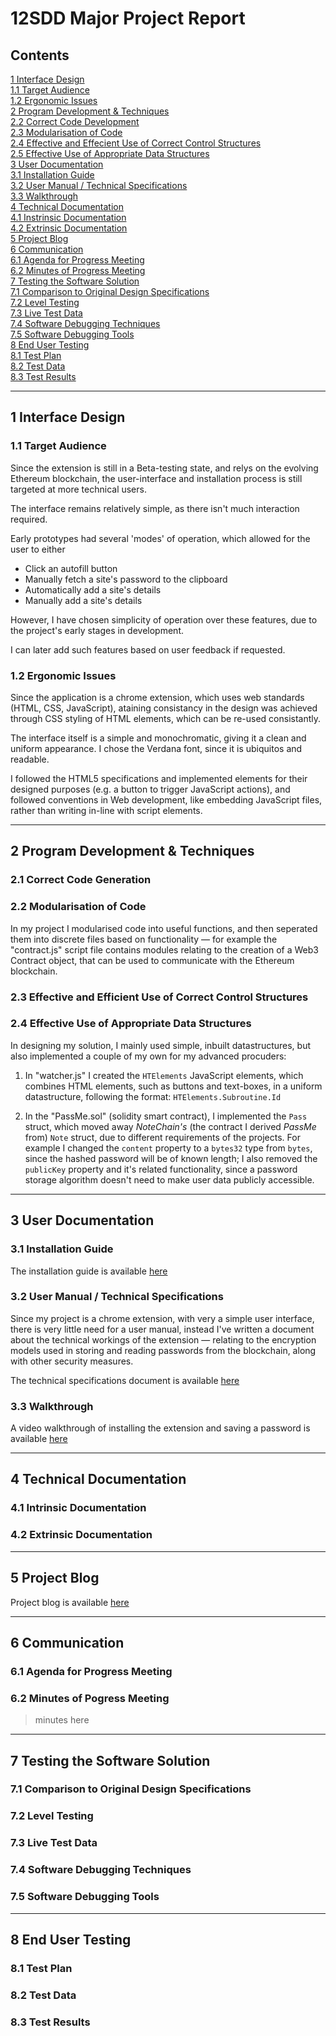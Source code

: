 12SDD Major Project Report
==========================

Contents
--------

[1 Interface Design](#1)  
[1.1 Target Audience](#1.1)  
[1.2 Ergonomic Issues](#1.2)  
[2 Program Development & Techniques](#2)  
[2.2 Correct Code Development](#2.2)  
[2.3 Modularisation of Code](#2.3)  
[2.4 Effective and Effecient Use of Correct Control Structures](#2.4)  
[2.5 Effective Use of Appropriate Data Structures](#2.5)  
[3 User Documentation](#3)  
[3.1 Installation Guide](#3.1)  
[3.2 User Manual / Technical Specifications](#3.2)  
[3.3 Walkthrough](#3.3)  
[4 Technical Documentation](#4)  
[4.1 Instrinsic Documentation](#4.1)  
[4.2 Extrinsic Documentation](#4.2)  
[5 Project Blog](#5)  
[6 Communication](#6)  
[6.1 Agenda for Progress Meeting](#6.1)  
[6.2 Minutes of Progress Meeting](#6.2)  
[7 Testing the Software Solution](#7)  
[7.1 Comparison to Original Design Specifications](#7.1)  
[7.2 Level Testing](#7.2)  
[7.3 Live Test Data](#7.3)  
[7.4 Software Debugging Techniques](#7.4)  
[7.5 Software Debugging Tools](#7.5)  
[8 End User Testing](#8)  
[8.1 Test Plan](#8.1)  
[8.2 Test Data](#8.2)  
[8.3 Test Results](#8.3)  

<hr>

<h2 id="1">1 Interface Design</h2>

<h3 id="1.1">1.1 Target Audience</h3>

Since the extension is still in a Beta-testing state, and relys on the evolving Ethereum blockchain, the user-interface and installation process is still targeted at more technical users.

The interface remains relatively simple, as there isn't much interaction required.

Early prototypes had several 'modes' of operation, which allowed for the user to either

* Click an autofill button
* Manually fetch a site's password to the clipboard
* Automatically add a site's details
* Manually add a site's details

However, I have chosen simplicity of operation over these features, due to the project's early stages in development.

I can later add such features based on user feedback if requested.

<h3 id="1.2">1.2 Ergonomic Issues</h3>

Since the application is a chrome extension, which uses web standards (HTML, CSS, JavaScript), ataining consistancy in the design was achieved through CSS styling of HTML elements, which can be re-used consistantly.

The interface itself is a simple and monochromatic, giving it a clean and uniform appearance. I chose the Verdana font, since it is ubiquitos and readable.

I followed the HTML5 specifications and implemented elements for their designed purposes (e.g. a button to trigger JavaScript actions), and followed conventions in Web development, like embedding JavaScript files, rather than writing in-line with script elements.

<hr>

<h2 id="2">2 Program Development & Techniques</h2>

<h3 id="2.1">2.1 Correct Code Generation</h3>

<h3 id="2.2">2.2 Modularisation of Code</h3>

In my project I modularised code into useful functions, and then seperated them into discrete files based on functionality &mdash; for example the "contract.js" script file contains modules relating to the creation of a Web3 Contract object, that can be used to communicate with the Ethereum blockchain.

<h3 id="2.3">2.3 Effective and Efficient Use of Correct Control Structures</h3>

<h3 id="2.4">2.4 Effective Use of Appropriate Data Structures</h3>

In designing my solution, I mainly used simple, inbuilt datastructures, but also implemented a couple of my own for my advanced procuders:

1. In "watcher.js" I created the `HTElements` JavaScript elements, which combines HTML elements, such as buttons and text-boxes, in a uniform datastructure, following the format: `HTElements.Subroutine.Id`

2. In the "PassMe.sol" (solidity smart contract), I implemented the `Pass` struct, which moved away *NoteChain's* (the contract I derived *PassMe* from) `Note` struct, due to different requirements of the projects. For example I changed the `content` property to a `bytes32` type from `bytes`, since the hashed password will be of known length; I also removed the `publicKey` property and it's related functionality, since a password storage algorithm doesn't need to make user data publicly accessible.

<hr>

<h2 id="3">3 User Documentation</h2>

<h3 id="3.1">3.1 Installation Guide</h3>

The installation guide is available [here](install.html)

<h3 id="3.2">3.2 User Manual / Technical Specifications</h3>

Since my project is a chrome extension, with very a simple user interface, there is very little need for a user manual, instead I've written a document about the technical workings of the extension &mdash; relating to the encryption models used in storing and reading passwords from the blockchain, along with other security measures.

The technical specifications document is available [here](technical.html)

<h3 id="3.3">3.3 Walkthrough</h3>

A video walkthrough of installing the extension and saving a password is available [here](walkthrough.html)

<hr>

<h2 id="4">4 Technical Documentation</h2>

<h3 id="4.1">4.1 Intrinsic Documentation</h3>

<h3 id="4.2">4.2 Extrinsic Documentation</h3>

<hr>

<h2 id="5">5 Project Blog</h2>

Project blog is available [here](../log/)

<hr>

<h2 id="6">6 Communication</h2>

<h3 id="6.1">6.1 Agenda for Progress Meeting</h3>

<h3 id="6.2">6.2 Minutes of Pogress Meeting</h3>

> minutes here

<hr>

<h2 id="7">7 Testing the Software Solution</h2>

<h3 id="7.1">7.1 Comparison to Original Design Specifications</h3>

<h3 id="7.2">7.2 Level Testing</h3>

<h3 id="7.3">7.3 Live Test Data</h3>

<h3 id="7.4">7.4 Software Debugging Techniques</h3>

<h3 id="7.5">7.5 Software Debugging Tools</h3>

<hr>

<h2 id="8">8 End User Testing</h2>

<h3 id="8.1">8.1 Test Plan</h3>

<h3 id="8.2">8.2 Test Data</h3>

<h3 id="8.3">8.3 Test Results</h3>
